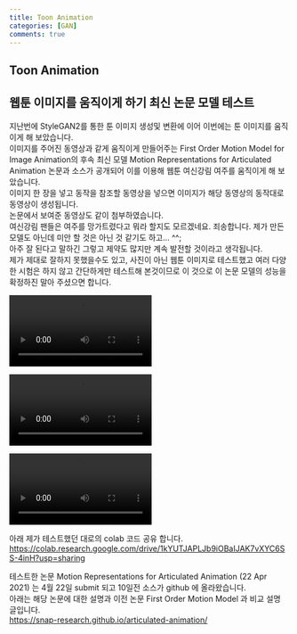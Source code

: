 ```yaml
---
title: Toon Animation 
categories: [GAN]
comments: true
---
```


## Toon Animation    

## 웹툰 이미지를 움직이게 하기 최신 논문 모델 테스트    

지난번에 StyleGAN2를 통한 툰 이미지 생성및 변환에 이어 이번에는 툰 이미지를 움직이게 해 보았습니다.    
이미지를 주어진 동영상과 같게 움직이게 만들어주는 First Order Motion Model for Image Animation의 후속 최신 모델 Motion Representations for Articulated Animation 논문과 소스가 공개되어 이를 이용해 웹툰 여신강림 여주를 움직이게 해 보았습니다.    
이미지 한 장을 넣고 동작을 참조할 동영상을 넣으면 이미지가 해당 동영상의 동작대로 동영상이 생성됩니다.    
논문에서 보여준 동영상도 같이 첨부하였습니다.     
여신강림 팬들은 여주를 망가트렸다고 뭐라 할지도 모르겠네요. 죄송합니다. 제가 만든 모델도 아닌데 미안 할 것은 아닌 것 같기도 하고... ^^;       
아주 잘 된다고 말하긴 그렇고 제약도 많지만 계속 발전할 것이라고 생각됩니다.     
제가 제대로 잘하지 못했을수도 있고, 사진이 아닌 웹툰 이미지로 테스트했고 여러 다양한 시험은 하지 않고 간단하게만 테스트해 본것이므로 이 것으로 이 논문 모델의 성능을 확정하진 말아 주셨으면 합니다.    

<p><video width="256" controls autoplay loop><source type="video/mp4" src="/images/ArticulatedAnimation_test1_ted.mp4"></video></p>    
     
<p><video width="256" controls autoplay loop><source type="video/mp4" src="/images/ArticulatedAnimation_test3_dance3.mp4"></video></p>    
     
<p><video width="256" controls autoplay loop><source type="video/mp4" src="/images/ArticulatedAnimation_demo_origin.mp4"></video></p>      
     

아래 제가 테스트했던 대로의 colab 코드 공유 합니다.    
<a href="https://colab.research.google.com/drive/1kYUTJAPLJb9iOBaIJAK7vXYC6SS-4inH?usp=sharing"> https://colab.research.google.com/drive/1kYUTJAPLJb9iOBaIJAK7vXYC6SS-4inH?usp=sharing </a>  

테스트한 논문 Motion Representations for Articulated Animation (22 Apr 2021) 는 4월 22일 submit 되고 10일전 소스가 github 에 올라왔습니다.    
아래는 해당 논문에 대한 설명과 이전 논문 First Order Motion Model 과 비교 설명 글입니다.    
<a href="https://snap-research.github.io/articulated-animation/"> https://snap-research.github.io/articulated-animation/ </a>
